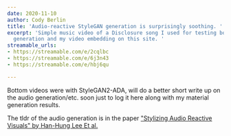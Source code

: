 ```yaml
---
date: 2020-11-10
author: Cody Berlin
title: 'Audio-reactive StyleGAN generation is surprisingly soothing. '
excerpt: 'Simple music video of a Disclosure song I used for testing both audio-reactive
  generation and my video embedding on this site. '
streamable_urls:
- https://streamable.com/e/2cqlbc
- https://streamable.com/e/6j3n43
- https://streamable.com/e/hbj6qu

---
```

Bottom videos were with StyleGAN2-ADA, will do a better short write up on the audio generation/etc. soon just to log it here along with my material generation results. 

The tldr of the audio generation is in the paper ["Stylizing Audio Reactive Visuals" by Han-Hung Lee Et al. ]()
